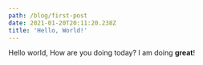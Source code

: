 ```yaml
---
path: /blog/first-post
date: 2021-01-20T20:11:20.238Z
title: 'Hello, World!'
---
```

Hello world, How are you doing today? I am doing **great**!